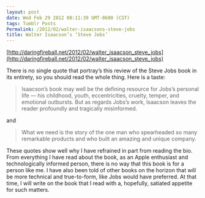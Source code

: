 ```yaml
---
layout: post
date: Wed Feb 29 2012 08:11:39 GMT-0600 (CST)
tags: Tumblr Posts
Permalink: /2012/02/walter-isaacsons-steve-jobs
title: Walter Isaacson’s ‘Steve Jobs’
---
```


[http://daringfireball.net/2012/02/walter_isaacson_steve_jobs](http://daringfireball.net/2012/02/walter_isaacson_steve_jobs)

There is no single quote that portray’s this review of the Steve Jobs book in its entirety, so you should read the whole thing. Here is a taste:

> Isaacson’s book may well be the defining resource for Jobs’s personal life — his childhood, youth, eccentricities, cruelty, temper, and emotional outbursts. But as regards Jobs’s work, Isaacson leaves the reader profoundly and tragically misinformed.

and

> What we need is the story of the one man who spearheaded so many remarkable products and who built an amazing and unique company.

These quotes show well why I have refrained in part from reading the bio. From everything I have read about the book, as an Apple enthusiast and technologically informed person, there is no way that this book is for a person like me. I have also been told of other books on the horizon that will be more technical and true-to-form, like Jobs would have preferred. At that time, I will write on the book that I read with a, hopefully, satiated appetite for such matters.

